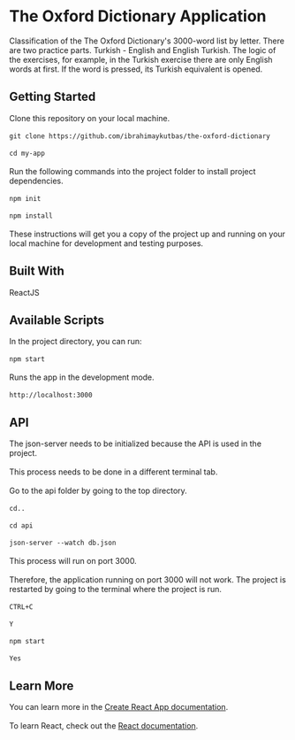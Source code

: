 # The Oxford Dictionary Application
Classification of the The Oxford Dictionary's 3000-word list by letter.
There are two practice parts. Turkish - English and English Turkish.
The logic of the exercises, for example, in the Turkish exercise there are only English words at first. If the word is pressed, its Turkish equivalent is opened.
## Getting Started
Clone this repository on your local machine.<br/><br/>
`git clone https://github.com/ibrahimaykutbas/the-oxford-dictionary`<br/><br/>
`cd my-app`<br/><br/>
Run the following commands into the project folder to install project dependencies.<br/><br/>
`npm init`<br/><br/>
`npm install`<br/><br/>
These instructions will get you a copy of the project up and running on your local machine for development and testing purposes.<br/>
## Built With
ReactJS
## Available Scripts
In the project directory, you can run: <br/><br/>
`npm start`<br/><br/>
Runs the app in the development mode.<br/><br/>
`http://localhost:3000`<br/>
## API
The json-server needs to be initialized because the API is used in the project.<br/><br/>
This process needs to be done in a different terminal tab.<br/><br/>
Go to the api folder by going to the top directory.<br/><br/>
`cd..` <br/><br/>
`cd api` <br/><br/>
`json-server --watch db.json` <br/><br/>
This process will run on port 3000.<br/><br/>
Therefore, the application running on port 3000 will not work. The project is restarted by going to the terminal where the project is run.<br/><br/>
`CTRL+C` <br/><br/>
`Y`<br/><br/>
`npm start` <br/><br/>
`Yes`<br/>
## Learn More
You can learn more in the [Create React App documentation](https://create-react-app.dev/docs/getting-started/).<br/><br/>
To learn React, check out the [React documentation](https://reactjs.org/).
